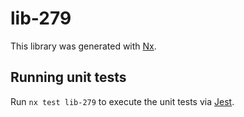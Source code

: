 # lib-279

This library was generated with [Nx](https://nx.dev).

## Running unit tests

Run `nx test lib-279` to execute the unit tests via [Jest](https://jestjs.io).
